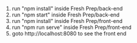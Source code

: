 1. run "npm install" inside Fresh Prep/back-end
2. run "npm start" inside Fresh Prep/back-end
3. run "npm install" inside Fresh Prep/front-end
4. run "npm run serve" inside Fresh Prep/front-end
5. goto http://localhost:8080 to see the front end
